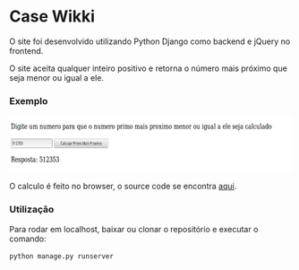 # Case Wikki

O site foi desenvolvido utilizando Python Django como backend e jQuery no frontend.

O site aceita qualquer inteiro positivo e retorna o número mais próximo que seja menor ou igual a ele.

### Exemplo
<img src="https://github.com/grmano/prime/blob/master/example.png" height="100">

O calculo é feito no browser, o source code se encontra [aqui].

[aqui]: https://github.com/grmano/prime/blob/master/closest_prime/static/closest_prime.js 

### Utilização

Para rodar em localhost, baixar ou clonar o repositório e executar o comando:

```sh
python manage.py runserver
```



